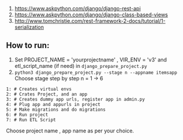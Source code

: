 1. https://www.askpython.com/django/django-rest-api
2. https://www.askpython.com/django/django-class-based-views
3. http://www.tomchristie.com/rest-framework-2-docs/tutorial/1-serialization




## How to run:


1. Set PROJECT_NAME = 'yourprojectname' , VIR_ENV = 'v3' and etl_script_name (if need) in ```django_prepare_project.py```
2. ```python3 django_prepare_project.py --stage n --appname itemsapp```
Choose stage step by step n = 1 -> 6
```
1: # Creates virtual envs
2: # Crates Project, and an app
3: # Creates dummy app urls, register app in admin.py
4: # Plug app and appurls in project
5: # Make migrations and do migrations
6: # Run project
7: # Run ETL Script
```

Choose project name , app name as per your choice.